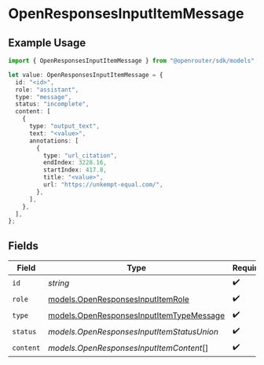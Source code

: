 # OpenResponsesInputItemMessage

## Example Usage

```typescript
import { OpenResponsesInputItemMessage } from "@openrouter/sdk/models";

let value: OpenResponsesInputItemMessage = {
  id: "<id>",
  role: "assistant",
  type: "message",
  status: "incomplete",
  content: [
    {
      type: "output_text",
      text: "<value>",
      annotations: [
        {
          type: "url_citation",
          endIndex: 3228.16,
          startIndex: 417.8,
          title: "<value>",
          url: "https://unkempt-equal.com/",
        },
      ],
    },
  ],
};
```

## Fields

| Field                                                                                      | Type                                                                                       | Required                                                                                   | Description                                                                                |
| ------------------------------------------------------------------------------------------ | ------------------------------------------------------------------------------------------ | ------------------------------------------------------------------------------------------ | ------------------------------------------------------------------------------------------ |
| `id`                                                                                       | *string*                                                                                   | :heavy_check_mark:                                                                         | N/A                                                                                        |
| `role`                                                                                     | [models.OpenResponsesInputItemRole](../models/openresponsesinputitemrole.md)               | :heavy_check_mark:                                                                         | N/A                                                                                        |
| `type`                                                                                     | [models.OpenResponsesInputItemTypeMessage](../models/openresponsesinputitemtypemessage.md) | :heavy_check_mark:                                                                         | N/A                                                                                        |
| `status`                                                                                   | *models.OpenResponsesInputItemStatusUnion*                                                 | :heavy_check_mark:                                                                         | N/A                                                                                        |
| `content`                                                                                  | *models.OpenResponsesInputItemContent*[]                                                   | :heavy_check_mark:                                                                         | N/A                                                                                        |